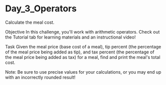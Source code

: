 # Day_3_Operators
Calculate the meal cost.

Objective 
In this challenge, you'll work with arithmetic operators. Check out the Tutorial tab for learning materials and an instructional video!

Task 
Given the meal price (base cost of a meal), tip percent (the percentage of the meal price being added as tip), and tax percent (the percentage of the meal price being added as tax) for a meal, find and print the meal's total cost.

Note: Be sure to use precise values for your calculations, or you may end up with an incorrectly rounded result!
